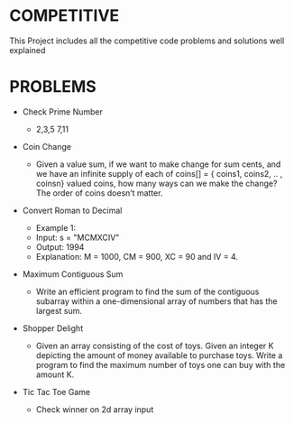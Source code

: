 # COMPETITIVE

This Project includes all the competitive code problems and solutions well explained

# PROBLEMS
- Check Prime Number
  -  2,3,5 7,11
- Coin Change
  - Given a value sum, if we want to make change for sum cents, and we have an infinite supply of each of coins[] = { coins1, coins2, .. , coinsn} valued coins, how many ways can we make the change? The order of coins doesn’t matter.

- Convert Roman to Decimal
  -  Example 1:
    -  Input: s = "MCMXCIV"
    -  Output: 1994
    -  Explanation: M = 1000, CM = 900, XC = 90 and IV = 4.

- Maximum Contiguous Sum
  -  Write an efficient program to find the sum of the contiguous subarray within a one-dimensional array of numbers that has the largest sum. 
- Shopper Delight
  -  Given an array consisting of the cost of toys. Given an integer K depicting the amount of money available to purchase toys. Write a program to find the maximum number of toys one can buy with the amount K. 

- Tic Tac Toe Game
  -  Check winner on 2d array input


